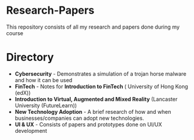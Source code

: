 # Research-Papers
This repository consists of all my research and papers done during my course

# Directory
* **Cybersecurity** - Demonstrates a simulation of a trojan horse malware and how it can be used 
* **FinTech** - Notes for **Introduction to FinTech** ( University of Hong Kong (edX)) 
* **Introduction to Virtual, Augmented and Mixed Reality** (Lancaster University (FutureLearn))
* **New Technology Adoption** - A brief research of how and when businesses/companies can adopt new technologies.
* **UI & UX** - Consists of papers and prototypes done on UI/UX development 
